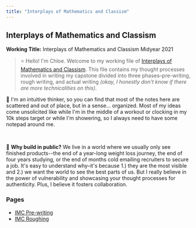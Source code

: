 ```yaml
---
title: "Interplays of Mathematics and Classism"
---
```


## Interplays of Mathematics and Classism
**Working Title:** Interplays of Mathematics and Classism
Midyear 2021

>⭐️ Hello! I'm Chloe. Welcome to my working file of [Interplays of Mathematics and Classism](moc/interplays-of-mathematics-and-classism.md). This file contains my thought processes involved in writing my capstone divided into three phases–pre-writing, rough writing, and actual writing *(okay, I honestly don't know if there are more technicalities on this)*.

💭 I'm an intuitive thinker, so you can find that most of the notes here are scattered and out of place, but in a sense... organized. Most of my ideas come unsolicited like while I'm in the middle of a workout or clocking in my 10k steps target or while I'm showering, so I always need to have some notepad around me.

<br>

🙋 **Why build in public?** We live in a world where we usually only see finished products--the end of a year-long weight loss journey, the end of four years studying, or the end of months cold emailing recruiters to secure a job. It's easy to understand why–it's because 1.) they are the most visible and 2.) we want the world to see the best parts of us. But I really believe in the power of vulnerability and showcasing your thought processes for authenticity. Plus, I believe it fosters collaboration.

### Pages
- [IMC Pre-writing](notes/imc-pre-writing.md)
- [IMC Roughing](notes/imc-roughing.md)